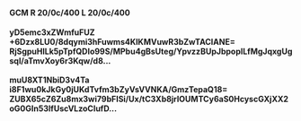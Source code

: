 #### GCM R 20/0c/400 L 20/0c/400
**yD5emc3xZWmfuFUZ**<br/>**+6Dzx8LU0/8dqymi3hFuwms4KlKMVuwR3bZwTACIANE=**<br/>**RjSgpuHlLk5pTpfQDIo99S/MPbu4gBsUteg/YpvzzBUpJbpopILfMgJqxgUgsqI/aTmvXoy6r3Kqw/d8...**<br/><br/>
**muU8XT1NbiD3v4Ta**<br/>**i8F1wu0kJkGy0jUKdTvfm3bZyVsVVNKA/GmzTepaQ18=**<br/>**ZUBX65cZ6Zu8mx3wi79bFISi/Ux/tC3Xb8jrlOUMTCy6aS0HcyscGXjXX2oG0GIn53IfUscVLzoCIufD...**